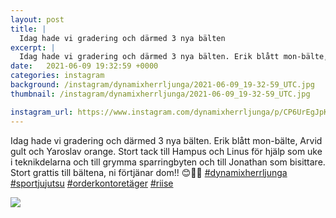 ```yaml
---
layout: post
title: |
  Idag hade vi gradering och därmed 3 nya bälten
excerpt: |
  Idag hade vi gradering och därmed 3 nya bälten. Erik blått mon-bälte, Arvid gult och Yaroslav orange. Stort tack till Hampus och Linus för hjälp som uke i teknikdelarna och till grymma sparringbyten och till Jonathan som bisittare. Stort grattis till bältena, ni förtjänar dom!! 😊💪🥋    
date:   2021-06-09 19:32:59 +0000
categories: instagram
background: /instagram/dynamixherrljunga/2021-06-09_19-32-59_UTC.jpg
thumbnail: /instagram/dynamixherrljunga/2021-06-09_19-32-59_UTC.jpg

instagram_url: https://www.instagram.com/dynamixherrljunga/p/CP6UrEgJpKs
---
```

Idag hade vi gradering och därmed 3 nya bälten. Erik blått mon-bälte, Arvid gult och Yaroslav orange. Stort tack till Hampus och Linus för hjälp som uke i teknikdelarna och till grymma sparringbyten och till Jonathan som bisittare. Stort grattis till bältena, ni förtjänar dom!! 😊💪🥋 [#dynamixherrljunga](https://www.instagram.com/explore/tags/dynamixherrljunga/) [#sportjujutsu](https://www.instagram.com/explore/tags/sportjujutsu/) [#orderkontoretäger](https://www.instagram.com/explore/tags/orderkontoretäger/) [#riise](https://www.instagram.com/explore/tags/riise/)



<img src='/www-dynamix-herrljunga/instagram/dynamixherrljunga/2021-06-09_19-32-59_UTC.jpg' class='img-fluid' />
